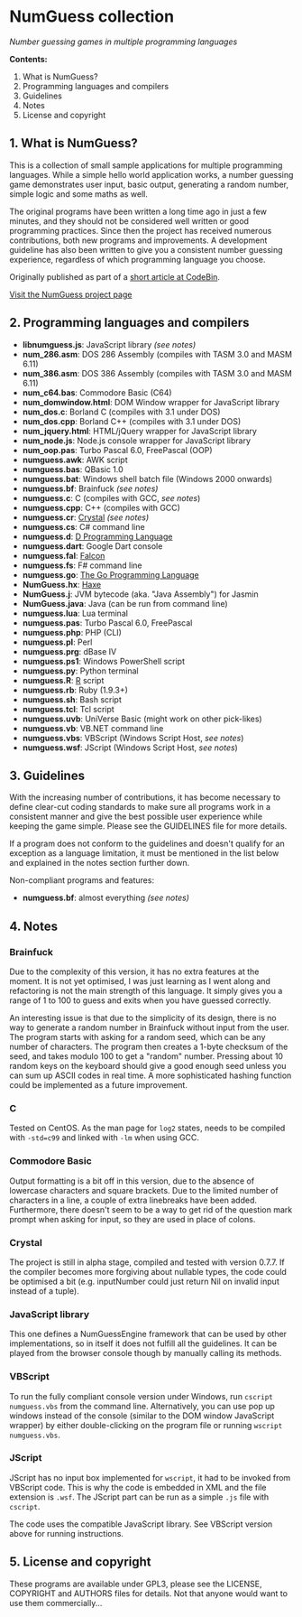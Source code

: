 # NumGuess collection
*Number guessing games in multiple programming languages*

**Contents:**

1. What is NumGuess?
2. Programming languages and compilers
3. Guidelines
4. Notes
5. License and copyright

## 1. What is NumGuess?

This is a collection of small sample applications for multiple programming languages. While a simple hello world application works, a number guessing game demonstrates user input, basic output, generating a random number, simple logic and some maths as well.

The original programs have been written a long time ago in just a few minutes, and they should not be considered well written or good programming practices. Since then the project has received numerous contributions, both new programs and improvements. A development guideline has also been written to give you a consistent number guessing experience, regardless of which programming language you choose.

Originally published as part of a [short article at CodeBin](http://codebin.co.uk/blog/number-guessing-hello-world-games/).

[Visit the NumGuess project page](http://codebin.co.uk/projects/numguess/)

## 2. Programming languages and compilers

- **libnumguess.js**: JavaScript library *(see notes)*
- **num_286.asm**: DOS 286 Assembly (compiles with TASM 3.0 and MASM 6.11)
- **num_386.asm**: DOS 386 Assembly (compiles with TASM 3.0 and MASM 6.11)
- **num_c64.bas**: Commodore Basic (C64)
- **num_domwindow.html**: DOM Window wrapper for JavaScript library
- **num_dos.c**: Borland C (compiles with 3.1 under DOS)
- **num_dos.cpp**: Borland C++ (compiles with 3.1 under DOS)
- **num_jquery.html**: HTML/jQuery wrapper for JavaScript library
- **num_node.js**: Node.js console wrapper for JavaScript library
- **num_oop.pas**: Turbo Pascal 6.0, FreePascal (OOP)
- **numguess.awk**: AWK script
- **numguess.bas**: QBasic 1.0
- **numguess.bat**: Windows shell batch file (Windows 2000 onwards)
- **numguess.bf**: Brainfuck *(see notes)*
- **numguess.c**: C (compiles with GCC, *see notes*)
- **numguess.cpp**: C++ (compiles with GCC)
- **numguess.cr**: [Crystal](http://crystal-lang.org/) *(see notes)*
- **numguess.cs**: C# command line
- **numguess.d**: [D Programming Language](http://dlang.org)
- **numguess.dart**: Google Dart console
- **numguess.fal**: [Falcon](http://falconpl.org)
- **numguess.fs**: F# command line
- **numguess.go**: [The Go Programming Language](http://golang.org)
- **NumGuess.hx**: [Haxe](http://haxe.org/)
- **NumGuess.j**: JVM bytecode (aka. "Java Assembly") for Jasmin
- **NumGuess.java**: Java (can be run from command line)
- **numguess.lua**: Lua terminal
- **numguess.pas**: Turbo Pascal 6.0, FreePascal
- **numguess.php**: PHP (CLI)
- **numguess.pl**: Perl
- **numguess.prg**: dBase IV
- **numguess.ps1**: Windows PowerShell script
- **numguess.py**: Python terminal
- **numguess.R**: [R](http://r-project.org) script
- **numguess.rb**: Ruby (1.9.3+)
- **numguess.sh**: Bash script
- **numguess.tcl**: Tcl script
- **numguess.uvb**: UniVerse Basic (might work on other pick-likes)
- **numguess.vb**: VB.NET command line
- **numguess.vbs**: VBScript (Windows Script Host, *see notes*)
- **numguess.wsf**: JScript (Windows Script Host, *see notes*)

## 3. Guidelines

With the increasing number of contributions, it has become necessary to define clear-cut coding standards to make sure all programs work in a consistent manner and give the best possible user experience while keeping the game simple. Please see the GUIDELINES file for more details.

If a program does not conform to the guidelines and doesn't qualify for an exception as a language limitation, it must be mentioned in the list below and explained in the notes section further down.

Non-compliant programs and features:

- **numguess.bf**: almost everything *(see notes)*

## 4. Notes

### Brainfuck

Due to the complexity of this version, it has no extra features at the moment. It is not yet optimised, I was just learning as I went along and refactoring is not the main strength of this language. It simply gives you a range of 1 to 100 to guess and exits when you have guessed correctly.

An interesting issue is that due to the simplicity of its design, there is no way to generate a random number in Brainfuck without input from the user. The program starts with asking for a random seed, which can be any number of characters. The program then creates a 1-byte checksum of the seed, and takes modulo 100 to get a "random" number. Pressing about 10 random keys on the keyboard should give a good enough seed unless you can sum up ASCII codes in real time. A more sophisticated hashing function could be implemented as a future improvement.

### C

Tested on CentOS. As the man page for ```log2``` states, needs to be compiled with ```-std=c99``` and linked with ```-lm``` when using GCC.

### Commodore Basic

Output formatting is a bit off in this version, due to the absence of lowercase characters and square brackets. Due to the limited number of characters in a line, a couple of extra linebreaks have been added. Furthermore, there doesn't seem to be a way to get rid of the question mark prompt when asking for input, so they are used in place of colons.

### Crystal

The project is still in alpha stage, compiled and tested with version 0.7.7. If the compiler becomes more forgiving about nullable types, the code could be optimised a bit (e.g. inputNumber could just return Nil on invalid input instead of a tuple).

### JavaScript library

This one defines a NumGuessEngine framework that can be used by other implementations, so in itself it does not fulfill all the guidelines. It can be played from the browser console though by manually calling its methods.

### VBScript

To run the fully compliant console version under Windows, run ```cscript numguess.vbs``` from the command line. Alternatively, you can use pop up windows instead of the console (similar to the DOM window JavaScript wrapper) by either double-clicking on the program file or running ```wscript numguess.vbs```.

### JScript

JScript has no input box implemented for ```wscript```, it had to be invoked from VBScript code. This is why the code is embedded in XML and the file extension is ```.wsf```. The JScript part can be run as a simple ```.js``` file with ```cscript```.

The code uses the compatible JavaScript library. See VBScript version above for running instructions.

## 5. License and copyright

These programs are available under GPL3, please see the LICENSE, COPYRIGHT and AUTHORS files for details. Not that anyone would want to use them commercially...
